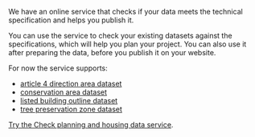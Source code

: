 We have an online service that checks if your data meets the technical specification and helps you publish it.

You can use the service to check your existing datasets against the specifications, which will help you plan your project. You can also use it after preparing the data, before you publish it on your website.

For now the service supports:

- [article 4 direction area dataset](https://www.planning.data.gov.uk/guidance/specifications/article-4-direction#article-4-direction-area)
- [conservation area dataset](https://www.planning.data.gov.uk/guidance/specifications/conservation-area#conservation-area-dataset)
- [listed building outline dataset](https://www.planning.data.gov.uk/guidance/specifications/listed-building#listed-buildings-outline-dataset)
- [tree preservation zone dataset](https://www.planning.data.gov.uk/guidance/specifications/tree-preservation-order#tree-preservation-zone-dataset)

[Try the Check planning and housing data service](https://check.planning.data.gov.uk/).
